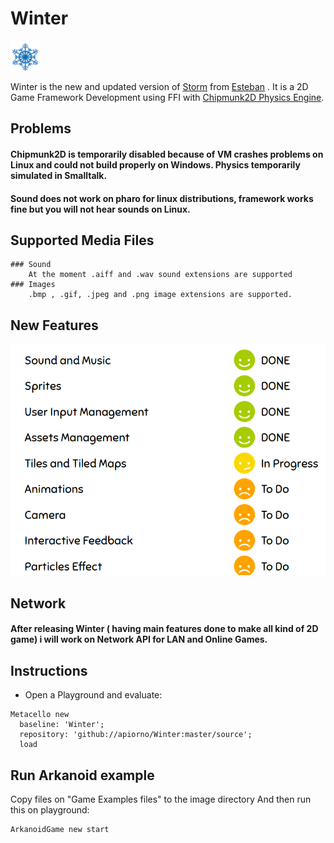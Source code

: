 # Winter <!--[![Build Status](https://travis-ci.org/apiorno/Winter.svg?branch=master)](https://travis-ci.org/apiorno/Winter) -->
<img src="./logo/winter.png" height="48" width="48" >   

 Winter is the new and updated version of [Storm][] from [Esteban][] . It is a  2D Game Framework Development using FFI with [Chipmunk2D Physics Engine][].
 
 ## Problems
 
  #### Chipmunk2D is temporarily disabled because of VM crashes problems on Linux and could not build properly on Windows. Physics temporarily simulated in Smalltalk.
  
  #### Sound does not work on pharo for linux distributions, framework works fine but you will not hear sounds on Linux.
 
 ## Supported Media Files
    ### Sound 
        At the moment .aiff and .wav sound extensions are supported
    ### Images
        .bmp , .gif, .jpeg and .png image extensions are supported.
        
 ## New Features
 <img src="./images/features.png" >  
 
 ## Network
   #### After releasing Winter ( having main features done to make all kind of 2D game) i will work on Network API for LAN and Online Games.
   
 ## Instructions
  
  - Open a Playground and evaluate:

```smalltalk
Metacello new
  baseline: 'Winter';
  repository: 'github://apiorno/Winter:master/source';
  load
```
 ## Run Arkanoid example
  Copy files on "Game Examples files" to the image directory
  And then run this on playground:
  
  ```smalltalk
ArkanoidGame new start
```

[esteban]: https://github.com/estebanlm
[storm]: https://github.com/cdlm/pharo-storm
[chipmunk2d physics engine]:https://chipmunk-physics.net/

